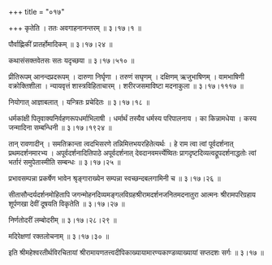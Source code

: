 +++
title = "०१७"

+++
कृतेति । ततः अवगाहनानन्तरम्  ॥  ३।१७।१  ॥   

  

पौर्वाह्णिकीं प्रातर्होमादिकम्  ॥  ३।१७।२४  ॥   

  

कथासंसक्तवेतसः सतः यदृच्छया  ॥  ३।१७।५१०  ॥   

  

प्रीतिरूपम् आनन्दप्रदरूपम् । दारुणा निर्घृणा । तरुणं सघृणम् । दक्षिणम् ऋजुभाषिणम् । वामभाषिणी वक्रोक्तिशीला । न्यायवृत्तं शास्त्रविहिताचारम् । शरीरजसमाविष्टा मदनाकुला  ॥  ३।१७।१११७  ॥   

  

नियोगात् आज्ञाबलात् । यन्त्रितः प्रचेदितः  ॥  ३।१७।१८  ॥   

  

धर्मकांक्षी पितृवाक्यनिर्वहणरूपधर्माभिलाषी । धर्मार्थं तस्यैव धर्मस्य परिपालनाय । का किन्नामधेया । कस्य जन्मादिना सम्बन्धिनी  ॥  ३।१७।१९२४  ॥   

  

तान् रावणादीन् । समतिक्रान्ता त्वदभिसरणे तन्निमित्तभयरहितेत्यर्थः । हे राम त्वा त्वां पूर्वदर्शनात् प्रथमदर्शनमारभ्य । अपूर्वदर्शनादितिपाठे अपूर्वदर्शनात् देवदानवमर्त्त्येष्वितः प्रागदृष्टदिव्यत्वद्रूपदर्शनाद्धतोः त्वां भर्तारं समुपेतास्मीति सम्बन्धः  ॥  ३।१७।२५  ॥   

  

प्रभावसम्पन्ना प्रकर्षेण भावेन श्रृङ्गाराख्येन सम्पन्ना स्वच्छन्दबलगामिनी च  ॥  ३।१७।२६  ॥   

  

सीतासौन्दर्यदर्शनमोहितापि जगन्मोहनदिव्यमङ्गलविग्रहश्रीरामदर्शनजनितमदनातुरा आत्मनः श्रीरामपरिग्रहाय शूर्पणखा देवीं दूषयति विकृतेति  ॥  ३।१७।२७  ॥   

  

निर्णतोदरीं लम्बोदरीम्  ॥  ३।१७।२८।२९  ॥   

  

मदिरेक्षणां रक्तलोचनाम्  ॥  ३।१७।३०  ॥   

  

इति श्रीमहेश्वरतीर्थविरचितायां श्रीरामायणतत्त्वदीपिकाख्यायामारण्यकाण्डव्याख्यायां सप्तदशः सर्गः  ॥  ३।१७  ॥   

  

